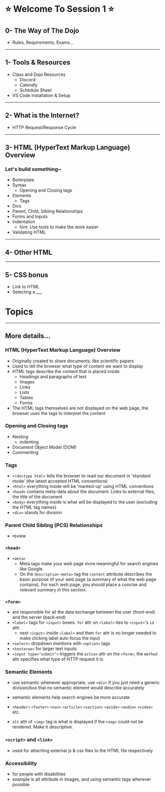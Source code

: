 # :star: Welcome To Session 1 :star:
## 0- The Way of The Dojo
- Rules, Requirements, Exams...
---
## 1- Tools & Resources
- Class and Dojo Resources
  - Discord
  - Calendly
  - Schedule Sheet
- VS Code Installation & Setup
---
## 2- What is the Internet?
- HTTP Request/Response Cycle
---
## 3- HTML (HyperText Markup Language) Overview
### Let's build something~ 
- Boilerplate
- Syntax
  - Opening and Closing tags
- Elements
  - Tags
- Divs
- Parent, Child, Sibling Relationships
- Forms and Inputs
- Indentation
  - hint: Use tools to make the work easier
- Validating HTML
---
## 4- Other HTML

---
## 5- CSS bonus
- Link to HTML
- Selecting a ___
# Topics

---
## More details...

### HTML (HyperText Markup Language) Overview

- Originally created to share documents, like scientific papers
- Used to tell the browser what type of content we want to display
- HTML tags describe the content that is placed inside
  - Headings and paragraphs of text
  - Images
  - Links
  - Lists
  - Tables
  - Forms
- The HTML tags themselves are not displayed on the web page, the browser uses the tags to interpret the content

### Opening and Closing tags

- Nesting
  - indenting
- Document Object Model (DOM)
- Commenting

### Tags

- `<!doctype html>` tells the browser to read our document in 'standard mode' (the latest accepted HTML conventions)
- `<html>` everything inside will be 'marked-up' using HTML conventions
- `<head>` contains meta-data about the document. Links to external files, the title of the document
- `<body>` everything inside is what will be displayed to the user (excluding the HTML tag names)
- `<div>` stands for division

### Parent Child Sibling (PCS) Relationships

- review

### `<head>`

- `<meta>`
  - Meta tags make your web page more meaningful for search engines like Google.
  - On the `description` `<meta>` tag the `content` attribute describes the basic purpose of your web page (a summary of what the web page contains). For each web page, you should place a concise and relevant summary in this section.

### `<form>`

- are responsible for all the data exchange between the user (front-end) and the server (back-end)
- `<label>` tags for `<input>` boxes. `for` attr on `<label>` ties to `<input>`'s `id` attr.
  - nest `<input>` inside `<label>` and then `for` attr is no longer needed to make clicking label auto focus the input
- `<select>` dropdown mentions with `<option>` tags
- `<textarea>` for larger text inputs
- `<input type="submit">` triggers the `action` attr on the `<form>`, the `method` attr specifies what type of HTTP request it is

### Semantic Elements

- use semantic whenever appropriate, use `<div>` if you just need a generic division/box that no semantic element would describe accurately
- semantic elements help search engines be more accurate
- `<header>` `<footer>` `<nav>` `<article>` `<section>` `<aside>` `<audio>` `<video>` etc.

- `alt` attr of `<img>` tag is what is displayed if the `<img>` could not be rendered. Make it descriptive.

### `<script>` and `<link>`

- used for attaching external js & css files to the HTML file respectively

### Accessibility

- for people with disabilities
- example is alt attribute in images, and using semantic tags wherever possible
